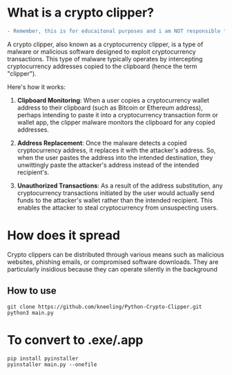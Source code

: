 # What is a crypto clipper?

```diff
- Remember, this is for educaitonal purposes and i am NOT responsible for any damages.
```
A crypto clipper, also known as a cryptocurrency clipper, is a type of malware or malicious software designed to exploit cryptocurrency transactions. This type of malware typically operates by intercepting cryptocurrency addresses copied to the clipboard (hence the term "clipper").

Here's how it works:

1) **Clipboard Monitoring**: When a user copies a cryptocurrency wallet address to their clipboard (such as Bitcoin or Ethereum address), perhaps intending to paste it into a cryptocurrency transaction form or wallet app, the clipper malware monitors the clipboard for any copied addresses.

2) **Address Replacement**: Once the malware detects a copied cryptocurrency address, it replaces it with the attacker's address. So, when the user pastes the address into the intended destination, they unwittingly paste the attacker's address instead of the intended recipient's.

3) **Unauthorized Transactions**: As a result of the address substitution, any cryptocurrency transactions initiated by the user would actually send funds to the attacker's wallet rather than the intended recipient. This enables the attacker to steal cryptocurrency from unsuspecting users.

# How does it spread
Crypto clippers can be distributed through various means such as malicious websites, phishing emails, or compromised software downloads. They are particularly insidious because they can operate silently in the background

## How to use
```
git clone https://github.com/kneeling/Python-Crypto-Clipper.git 
python3 main.py
```

# To convert to .exe/.app

```
pip install pyinstaller
pyinstaller main.py --onefile
```
